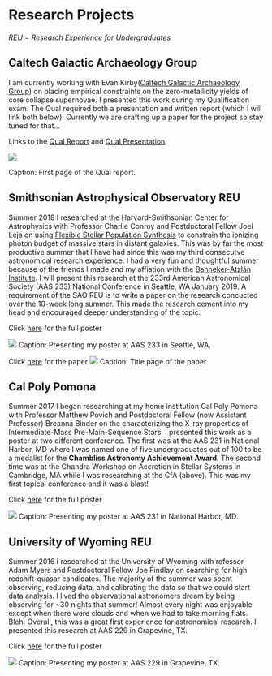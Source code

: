 # Research Projects
*REU = Research Experience for Undergraduates*

## Caltech Galactic Archaeology Group
I am currently working with Evan Kirby([Caltech Galactic Archaeology Group](https://galacticarchaeology.caltech.edu)) on placing empirical constraints on the zero-metallicity yields of core collapse supernovae. I presented this work during my Qualification exam. The Qual required both a presentation and written report (which I will link both below). Currently we are drafting up a paper for the project so stay tuned for that...

Links to the [Qual Report](https://evanhazey.github.io/evanhazenunez/Graphics/Qual_Report.pdf) and [Qual Presentation](https://docs.google.com/presentation/d/1tMPtQCzWs3bcarBMcDO2KeOwWuVZQqyShkfzjMImaD4/edit?usp=sharing)

<img src="https://evanhazey.github.io/evanhazenunez/Graphics/Qual_Report.jpg">

Caption: First page of the Qual report.



## Smithsonian Astrophysical Observatory REU
Summer 2018 I researched at the Harvard-Smithsonian Center for Astrophysics with Professor Charlie Conroy and Postdoctoral Fellow Joel Leja on using [Flexible Stellar Population Synthesis](https://github.com/cconroy20/fsps) to constrain the ionizing photon budget of massive stars in distant galaxies. This was by far the most productive summer that I have had since this was my third consecutve astronomical research experience. I had a very fun and thoughtful summer because of the friends I made and my affiation with the [Banneker-Atzlán Institute](https://bannekerinstitute.fas.harvard.edu). I will present this research at the 233rd American Astronomical Society (AAS 233) National Conference in Seattle, WA January 2019. A requirement of the SAO REU is to write a paper on the research concucted over the 10-week long summer. This made the research cement into my head and encouraged deeper understanding of the topic.

Click [here](https://evanhazey.github.io/evanhazenunez/Graphics/Nunez_AAS_2019.pdf) for the full poster

<img src="https://evanhazey.github.io/evanhazenunez/Graphics/Nunez_AAS_2019.jpg">
Caption: Presenting my poster at AAS 233 in Seattle, WA.


Click [here](https://evanhazey.github.io/evanhazenunez/Graphics/Nunez_SAO_REU_Final.pdf) for the paper
<img src="https://evanhazey.github.io/evanhazenunez/Graphics/Nunez_SAO_REU_Final.jpg">
Caption: Title page of the paper



## Cal Poly Pomona

Summer 2017 I began researching at my home institution Cal Poly Pomona with Professor Matthew Povich and Postdoctoral Fellow (now Assistant Professor) Breanna Binder on the characterizing the X-ray properties of Intermediate-Mass Pre-Main-Sequence Stars. I presented this work as a poster at two different conference. The first was at the AAS 231 in National Harbor, MD where I was named one of five undergraduates out of 100 to be a medalist for the **Chambliss Astronomy Achievement Award**. The second time was at the Chandra Workshop on Accretion in Stellar Systems in Cambridge, MA while I was researching at the CfA (above). This was my first topical conference and it was a blast!

Click [here](https://evanhazey.github.io/evanhazenunez/Graphics/Nunez_AAS_2018.pdf) for the full poster

<img src="https://evanhazey.github.io/evanhazenunez/Graphics/AAS_2018_pic.JPG">
Caption: Presenting my poster at AAS 231 in National Harbor, MD.



## University of Wyoming REU

Summer 2016 I researched at the University of Wyoming with rofessor Adam Myers and Postdoctoral Fellow Joe Findlay on searching for high redshift-quasar candidates. The majority of the summer was spent observing, reducing data, and calibrating the data so that we could start data analysis. I lived the observational astronomers dream by being observing for ~30 nights that summer! Almost every night was enjoyable except when there were clouds and when we had to take morning flats. Bleh. Overall, this was a great first experience for astronomical research. I presented this research at AAS 229 in Grapevine, TX.

Click [here](https://evanhazey.github.io/evanhazenunez/Graphics/Nunez_AAS_2017.pdf) for the full poster

<img src="https://evanhazey.github.io/evanhazenunez/Graphics/AAS_2017_pic.JPG">
Caption: Presenting my poster at AAS 229 in Grapevine, TX.
